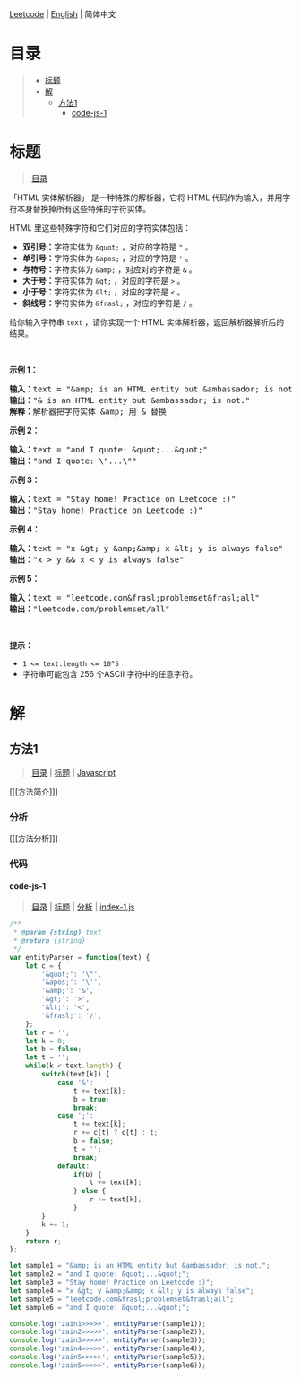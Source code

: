 [Leetcode](../README.CN.md) | [English](./README.md) | 简体中文

# 目录

>- [标题](#标题)
>- [解](#解)
>    - [方法1](#方法1)
>        - [code-js-1](#code-js-1)

# 标题


>[目录](#目录)


<div class="notranslate"><p>「HTML&nbsp;实体解析器」 是一种特殊的解析器，它将 HTML 代码作为输入，并用字符本身替换掉所有这些特殊的字符实体。</p>

<p>HTML 里这些特殊字符和它们对应的字符实体包括：</p>

<ul>
	<li><strong>双引号：</strong>字符实体为&nbsp;<code>&amp;quot;</code>&nbsp;，对应的字符是&nbsp;<code>"</code>&nbsp;。</li>
	<li><strong>单引号：</strong>字符实体为&nbsp;<code>&amp;apos;</code>&nbsp;，对应的字符是&nbsp;<code>'</code>&nbsp;。</li>
	<li><strong>与符号：</strong>字符实体为&nbsp;<code>&amp;amp;</code>&nbsp;，对应对的字符是&nbsp;<code>&amp;</code>&nbsp;。</li>
	<li><strong>大于号：</strong>字符实体为&nbsp;<code>&amp;gt;</code>&nbsp;，对应的字符是&nbsp;<code>&gt;</code>&nbsp;。</li>
	<li><strong>小于号：</strong>字符实体为&nbsp;<code>&amp;lt;</code>&nbsp;，对应的字符是&nbsp;<code>&lt;</code>&nbsp;。</li>
	<li><strong>斜线号：</strong>字符实体为&nbsp;<code>&amp;frasl;</code>&nbsp;，对应的字符是&nbsp;<code>/</code>&nbsp;。</li>
</ul>

<p>给你输入字符串&nbsp;<code>text</code>&nbsp;，请你实现一个 HTML&nbsp;实体解析器，返回解析器解析后的结果。</p>

<p>&nbsp;</p>

<p><strong>示例 1：</strong></p>

<pre><strong>输入：</strong>text = "&amp;amp; is an HTML entity but &amp;ambassador; is not."
<strong>输出：</strong>"&amp; is an HTML entity but &amp;ambassador; is not."
<strong>解释：</strong>解析器把字符实体 &amp;amp; 用 &amp; 替换
</pre>

<p><strong>示例&nbsp;2：</strong></p>

<pre><strong>输入：</strong>text = "and I quote: &amp;quot;...&amp;quot;"
<strong>输出：</strong>"and I quote: \"...\""
</pre>

<p><strong>示例 3：</strong></p>

<pre><strong>输入：</strong>text = "Stay home! Practice on Leetcode :)"
<strong>输出：</strong>"Stay home! Practice on Leetcode :)"
</pre>

<p><strong>示例 4：</strong></p>

<pre><strong>输入：</strong>text = "x &amp;gt; y &amp;amp;&amp;amp; x &amp;lt; y is always false"
<strong>输出：</strong>"x &gt; y &amp;&amp; x &lt; y is always false"
</pre>

<p><strong>示例 5：</strong></p>

<pre><strong>输入：</strong>text = "leetcode.com&amp;frasl;problemset&amp;frasl;all"
<strong>输出：</strong>"leetcode.com/problemset/all"
</pre>

<p>&nbsp;</p>

<p><strong>提示：</strong></p>

<ul>
	<li><code>1 &lt;= text.length &lt;= 10^5</code></li>
	<li>字符串可能包含 256 个ASCII 字符中的任意字符。</li>
</ul>
</div>


# 解

## 方法1

>[目录](#目录) | [标题](#标题) | [Javascript](#code-js-1)

[[[方法简介]]]

### 分析

[[[方法分析]]]

### 代码

#### code-js-1

>[目录](#目录) | [标题](#标题) | [分析](#方法1) | [index-1.js](./index-1.js "index-1.js")

```Javascript
/**
 * @param {string} text
 * @return {string}
 */
var entityParser = function(text) {
    let c = {
        '&quot;': '\"',
        '&apos;': '\'',
        '&amp;': '&',
        '&gt;': '>',
        '&lt;': '<',
        '&frasl;': '/',
    };
    let r = '';
    let k = 0;
    let b = false;
    let t = '';
    while(k < text.length) {
        switch(text[k]) {
            case '&':
                t += text[k];
                b = true;
                break;
            case ';':
                t += text[k];
                r += c[t] ? c[t] : t;
                b = false;
                t = '';
                break;
            default:
                if(b) {
                    t += text[k];
                } else {
                    r += text[k];
                }
        }
        k += 1;
    }
    return r;
};

let sample1 = "&amp; is an HTML entity but &ambassador; is not.";
let sample2 = "and I quote: &quot;...&quot;";
let sample3 = "Stay home! Practice on Leetcode :)";
let sample4 = "x &gt; y &amp;&amp; x &lt; y is always false";
let sample5 = "leetcode.com&frasl;problemset&frasl;all";
let sample6 = "and I quote: &quot;...&quot;";

console.log('zain1>>>>>', entityParser(sample1));
console.log('zain2>>>>>', entityParser(sample2));
console.log('zain3>>>>>', entityParser(sample3));
console.log('zain4>>>>>', entityParser(sample4));
console.log('zain5>>>>>', entityParser(sample5));
console.log('zain5>>>>>', entityParser(sample6));
```
